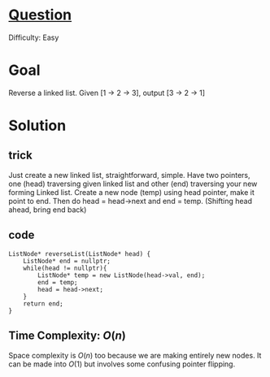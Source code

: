 # [Question](https://leetcode.com/problems/reverse-linked-list/)
Difficulty: Easy

# Goal 
Reverse a linked list. Given [1 -> 2 -> 3], output [3 -> 2 -> 1]

# Solution
## trick
Just create a new linked list, straightforward, simple.
Have two pointers, one (head) traversing given linked list and other (end) traversing your new forming Linked list.
Create a new node (temp) using head pointer, make it point to end. Then do head = head->next and end = temp. (Shifting head ahead, bring end back)
## code
```
ListNode* reverseList(ListNode* head) {
    ListNode* end = nullptr;
    while(head != nullptr){
        ListNode* temp = new ListNode(head->val, end);
        end = temp;
        head = head->next;
    }
    return end;
}
```
## Time Complexity: $O(n)$ 
Space complexity is $O(n)$ too because we are making entirely new nodes. It can be made into $O(1)$ but involves some confusing pointer flipping.